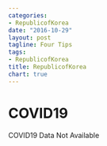 ```yaml
---
categories:
- RepublicofKorea
date: "2016-10-29"
layout: post
tagline: Four Tips
tags:
- RepublicofKorea
title: RepublicofKorea
chart: true
---
```



# COVID19
COVID19 Data Not Available
